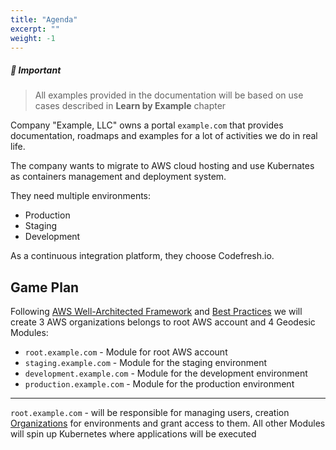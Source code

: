```yaml
---
title: "Agenda"
excerpt: ""
weight: -1
---
```


##### :no_entry_sign: Important
> All examples provided in the documentation will be based on use cases described in **Learn by Example** chapter

Company "Example, LLC" owns a portal `example.com` that provides documentation, roadmaps and examples for a lot of activities we do in real life.

The company wants to migrate to AWS cloud hosting and use Kubernates as containers management and deployment system. 

They need multiple environments:
* Production
* Staging
* Development

As a continuous integration platform, they choose Codefresh.io.

## Game Plan

Following [AWS Well-Architected Framework](doc:aws-well-architected-framework) and [Best Practices](doc:aws-organizations-best-practices) we will create 3 AWS organizations belongs to root AWS account and 4 Geodesic Modules:
* `root.example.com` - Module for root AWS account
* `staging.example.com` - Module for the staging environment
* `development.example.com` - Module for the development environment
* `production.example.com` - Module for the production environment

----------

`root.example.com` - will be responsible for managing users, creation [Organizations](doc:organizations) for environments and grant access to them.
All other Modules will spin up Kubernetes where applications will be executed
